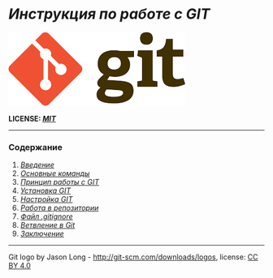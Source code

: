 # ***Инструкция по работе с GIT***

![git-logo](/assets/git.png)

**LICENSE: [*MIT*](./../license.md)**

---

### **Содержание**
1. *[Введение](./introduction.md)*
2. *[Основные команды](./command.md)*
3. *[Принцип работы с GIT](./principleofoperation.md)*
4. *[Установка GIT](installation.md)*
5. *[Настройка GIT](./tuning.md)*
6. *[Работа в репозитории](./reposit.md)*
7. *[Файл .gitignore](./gitignorefile.md)*
8. *[Ветвление в Git ](./branch.md)*
9. *[Заключение](./conclusion.md)*

---

Git logo by Jason Long - http://git-scm.com/downloads/logos,                 license: [CC BY 4.0](https://creativecommons.org/licenses/by/4.0/) 